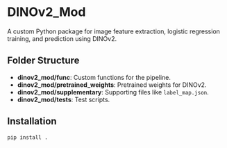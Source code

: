 # DINOv2_Mod

A custom Python package for image feature extraction, logistic regression training, and prediction using DINOv2.

## Folder Structure
- **dinov2_mod/func**: Custom functions for the pipeline.
- **dinov2_mod/pretrained_weights**: Pretrained weights for DINOv2.
- **dinov2_mod/supplementary**: Supporting files like `label_map.json`.
- **dinov2_mod/tests**: Test scripts.

## Installation
```bash
pip install .

